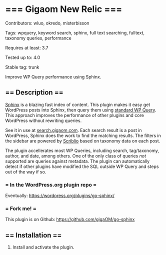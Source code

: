 # === Gigaom New Relic ===

Contributors: wluo, okredo, misterbisson

Tags: wpquery, keyword search, sphinx, full text searching, fulltext, taxonomy queries, performance

Requires at least: 3.7

Tested up to: 4.0

Stable tag: trunk

Improve WP Query performance using Sphinx.

## == Description ==

<a href="http://sphinxsearch.com/">Sphinx</a> is a blazing fast index of content. This plugin makes it easy get WordPress posts into Sphinx, then query them using <a href="http://codex.wordpress.org/Class_Reference/WP_Query">standard WP Query</a>. This approach improves the performance of other plugins and core WordPress without rewriting queries.

See it in use at <a href="http://search.gigaom.com/">search.gigaom.com</a>. Each search result is a post in WordPress, Sphinx does the work to find the matching results. The filters in the sidebar are powered by <a href="https://github.com/misterbisson/scriblio">Scriblio</a> based on taxonomy data on each post.

The plugin accellerates most WP Queries, including search, tag/taxonomy, author, and date, among others. One of the only class of queries _not_ supported are queries against metadata. The plugin can automatically detect if other plugins have modified the SQL outside WP Query and steps out of the way if so.

### = In the WordPress.org plugin repo =

Eventually: https://wordpress.org/plugins/go-sphinx/

### = Fork me! =

This plugin is on Github: https://github.com/gigaOM/go-sphinx

## == Installation ==

1. Install and activate the plugin.
